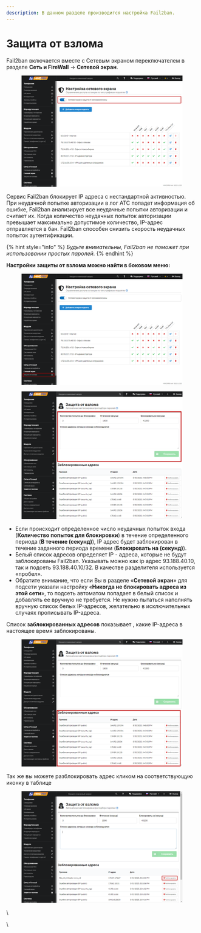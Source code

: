 ```yaml
---
description: В данном разделе производится настройка Fail2ban.
---
```


# Защита от взлома

Fail2ban включается вместе с Сетевым экраном переключателем в разделе **Сеть и FireWall** → **Сетевой экран**.

<figure><img src="../../.gitbook/assets/new1 (1).png" alt=""><figcaption></figcaption></figure>

Сервис Fail2ban блокирует IP адреса с нестандартной активностью.\
При неудачной попытке авторизации в лог АТС попадет информация об ошибке, Fail2ban анализирует все неудачные попытки авторизации и считает их. Когда количество неудачных попыток авторизации превышает максимально допустимое количество, IP-адрес отправляется в бан. Fail2ban способен снизить скорость неудачных попыток аутентификации.&#x20;

{% hint style="info" %}
_Будьте внимательны, Fail2ban не поможет при использовании простых паролей._
{% endhint %}

**Настройки защиты от взлома можно найти в боковом меню:**

<figure><img src="../../.gitbook/assets/new2 (1).png" alt=""><figcaption></figcaption></figure>

<figure><img src="../../.gitbook/assets/3.png" alt=""><figcaption></figcaption></figure>

* Если происходит определенное число неудачных попыток входа (**Количество попыток для блокировки**) в течение определенного периода (**В течение (секунд)**), IP адрес будет заблокирован в течение заданного периода времени (**Блокировать на (секунд)**).
* Белый список адресов определяет IP - адреса, которые не будут заблокированы Fail2ban. Указывать можно как ip адрес 93.188.40.10, так и подсеть 93.188.40.10/32. В качестве разделителя используется «пробел».
* Обратите внимание, что если Вы в разделе «**Сетевой экран**» для подсети указали настройку «**Никогда не блокировать адреса из этой сети**», то подсеть автоматом попадает в белый список и добавлять ее вручную не требуется. Не нужно пытаться наполнять вручную список белых IP-адресов, желательно в исключительных случаях прописывать IP-адреса.

Список **заблокированных адресов** показывает , какие IP-адреса в настоящее время заблокированы.

<figure><img src="../../.gitbook/assets/4 (24).png" alt=""><figcaption></figcaption></figure>

Так же вы можете разблокировать адрес кликом на соответствующую иконку в таблице

<figure><img src="../../.gitbook/assets/new3.png" alt=""><figcaption></figcaption></figure>

\


\
